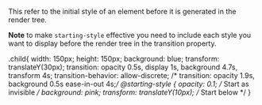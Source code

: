 This refer to the initial style of an element before it is generated in the render tree.

**Note** to make `starting-style` effective you need to include each style you want to display before the render tree in the transition property.

.child{
    width: 150px;
    height: 150px;
    background: blue;
    transform: translateY(30px);
    transition: opacity 0.5s, display 1s, background 4.7s, transform 4s;
    transition-behavior: allow-discrete;
   /* transition: opacity 1.9s, background 0.5s ease-in-out 4s;*/
    @starting-style {
    opacity: 0.1; /* Start as invisible */
    background: pink;
    transform: translateY(10px); /* Start below */
  }